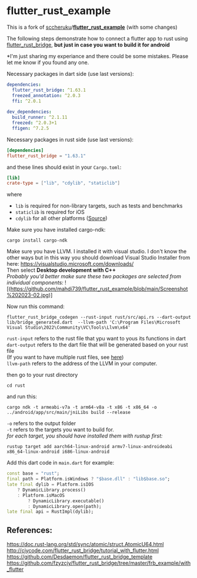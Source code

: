 # flutter_rust_example

This is a fork of [sccheruku](https://github.com/sccheruku)/**[flutter_rust_example](https://github.com/sccheruku/flutter_rust_example)** (with some changes)

The following steps demonstrate how to connect a flutter app to rust using [flutter_rust_bridge](https://github.com/fzyzcjy/flutter_rust_bridge), **but just in case you want to build it for android**

*I'm just sharing my experiance and there could be some mistakes. Please let me know if you found any one.

Necessary packages in dart side (use last versions):
```yaml
dependencies:
  flutter_rust_bridge: ^1.63.1
  freezed_annotation: ^2.0.3
  ffi: ^2.0.1
  
dev_dependencies:
  build_runner: ^2.1.11
  freezed: ^2.0.3+1
  ffigen: ^7.2.5
```

Necessary packages in rust side (use last versions):
```toml
[dependencies]
flutter_rust_bridge = "1.63.1"
```

and these lines should exist in your `Cargo.toml`:
```toml
[lib]
crate-type = ["lib", "cdylib", "staticlib"]
```
where
-   `lib` is required for non-library targets, such as tests and benchmarks
-   `staticlib` is required for iOS
-   `cdylib` for all other platforms
([Source](https://cjycode.com/flutter_rust_bridge/template/tour_native_proj.html?highlight=cdylib#nativenativexcodeproj))


Make sure you have installed cargo-ndk:
```shell
cargo install cargo-ndk
```

Make sure you have LLVM. I installed it with visual studio. I don't know the other ways but in this way you should download Visual Studio Installer from here:
https://visualstudio.microsoft.com/downloads/  
Then select **Desktop development with C++**  
*Probably you'd better make sure these two packages are selected from individual components:*
![(https://github.com/mahdi739/flutter_rust_example/blob/main/Screenshot%202023-02.jpg)]

Now run this command:
```shell
flutter_rust_bridge_codegen --rust-input rust/src/api.rs --dart-output lib/bridge_generated.dart  --llvm-path 'C:\Program Files\Microsoft Visual Studio\2022\Community\VC\Tools\Llvm\x64'
```
`rust-input` refers to the rust file that ypu want to yous its functions in dart  
`dart-output` refers to the dart file that will be generated based on your rust file  
(If you want to have multiple rust files, see [here](https://cjycode.com/flutter_rust_bridge/feature/multiple_files.html))  
`llvm-path` refers to the address of the LLVM in your computer.

then go to your rust directory
```shell
cd rust
```
and run this:
```shell
cargo ndk -t armeabi-v7a -t arm64-v8a -t x86 -t x86_64 -o ../android/app/src/main/jniLibs build --release
```
`-o` refers to the output folder  
`-t` refers to the targets you want to build for.  
*for each target, you should have installed them with rustup first:*
```shell
rustup target add aarch64-linux-android armv7-linux-androideabi x86_64-linux-android i686-linux-android
```

Add this dart code in `main.dart` for example:
```dart
const base = "rust";
final path = Platform.isWindows ? "$base.dll" : "lib$base.so";
late final dylib = Platform.isIOS
    ? DynamicLibrary.process()
    : Platform.isMacOS
        ? DynamicLibrary.executable()
        : DynamicLibrary.open(path);
late final api = RustImpl(dylib);
```

## References: 
https://doc.rust-lang.org/std/sync/atomic/struct.AtomicU64.html
http://cjycode.com/flutter_rust_bridge/tutorial_with_flutter.html
https://github.com/Desdaemon/flutter_rust_bridge_template
https://github.com/fzyzcjy/flutter_rust_bridge/tree/master/frb_example/with_flutter
